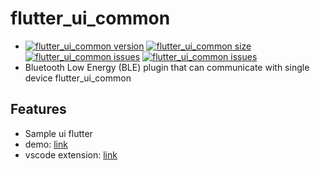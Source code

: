 # flutter_ui_common

- [![flutter_ui_common version](https://img.shields.io/pub/v/ui_github?label=ui_github)](https://pub.dev/packages/ui_github)
  [![flutter_ui_common size](https://img.shields.io/github/repo-size/ho-doan/ui_github)](https://github.com/ho-doan/ui_github)
  [![flutter_ui_common issues](https://img.shields.io/github/issues/ho-doan/ui_github)](https://github.com/ho-doan/ui_github)
  [![flutter_ui_common issues](https://img.shields.io/pub/likes/ui_github)](https://github.com/ho-doan/ui_github)
- Bluetooth Low Energy (BLE) plugin that can communicate with single device
  flutter_ui_common

## Features

- Sample ui flutter
- demo: [link](https://ho-doan.github.io/)
- vscode extension: [link](https://marketplace.visualstudio.com/items?itemName=HoDoan.bloc-flow)
